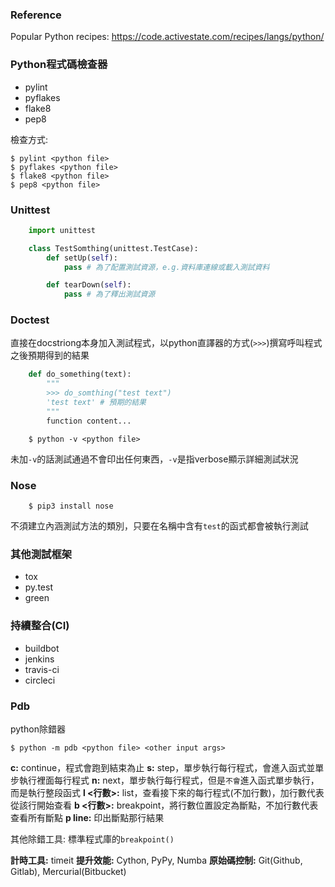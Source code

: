 ### Reference
Popular Python recipes: https://code.activestate.com/recipes/langs/python/

### Python程式碼檢查器
- pylint
- pyflakes
- flake8
- pep8

檢查方式:
```
$ pylint <python file>
$ pyflakes <python file>
$ flake8 <python file>
$ pep8 <python file>
```

### Unittest
```python
    import unittest

    class TestSomthing(unittest.TestCase):
        def setUp(self):
            pass # 為了配置測試資源，e.g.資料庫連線或載入測試資料

        def tearDown(self):
            pass # 為了釋出測試資源
```

### Doctest
直接在docstriong本身加入測試程式，以python直譯器的方式(`>>>`)撰寫呼叫程式之後預期得到的結果
```python
    def do_something(text):
        """
        >>> do_somthing("test text")
        'test text' # 預期的結果
        """
        function content...
```
```
    $ python -v <python file>
```
未加`-v`的話測試通過不會印出任何東西，`-v`是指verbose顯示詳細測試狀況

### Nose
```
    $ pip3 install nose 
```
不須建立內涵測試方法的類別，只要在名稱中含有`test`的函式都會被執行測試

### 其他測試框架
- tox
- py.test
- green

### 持續整合(CI)
- buildbot
- jenkins
- travis-ci
- circleci

### Pdb
python除錯器
```
$ python -m pdb <python file> <other input args>
```
**c:** continue，程式會跑到結束為止
**s:** step，單步執行每行程式，會進入函式並單步執行裡面每行程式
**n:** next，單步執行每行程式，但是`不會`進入函式單步執行，而是執行整段函式
**l <行數>:** list，查看接下來的每行程式(不加行數)，加行數代表從該行開始查看
**b <行數>:** breakpoint，將行數位置設定為斷點，不加行數代表查看所有斷點
**p line:** 印出斷點那行結果

其他除錯工具: 標準程式庫的`breakpoint()`

**計時工具:** timeit
**提升效能:** Cython, PyPy, Numba
**原始碼控制:** Git(Github, Gitlab), Mercurial(Bitbucket)
